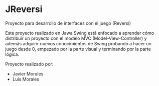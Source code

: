 # JReversi
Proyecto para desarrollo de interfaces con el juego (Reversi)

Este proyecto realizado en Jawa Swing está enfocado a aprender cómo distribuir un proyecto con el modelo MVC (Model-View-Controller) y además adquirir nuevos conocimientos de Swing probando a hacer un juego desde 0, empezado por la parte visual y terminando por la parte lógica.

Proyecto realizado por:

* Javier Morales
* Luis Morales
